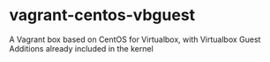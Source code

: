 # vagrant-centos-vbguest
A Vagrant box based on CentOS for Virtualbox, with Virtualbox Guest Additions already included in the kernel
